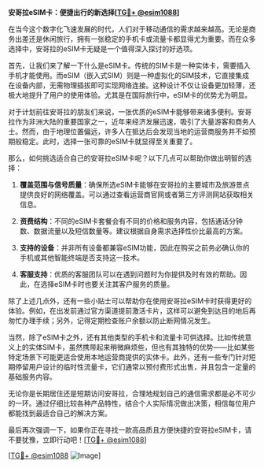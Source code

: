 **安哥拉eSIM卡：便捷出行的新选择[[TG💪+ @esim1088](https://t.me/s/esim1088)]**

在当今这个数字化飞速发展的时代，人们对于移动通信的需求越来越高。无论是商务出差还是休闲旅行，拥有一张稳定的手机卡或流量卡都显得尤为重要。而在众多选择中，安哥拉的eSIM卡无疑是一个值得深入探讨的好选项。

首先，让我们来了解一下什么是eSIM卡。传统的SIM卡是一种实体卡，需要插入手机才能使用。而eSIM（嵌入式SIM）则是一种虚拟化的SIM技术，它直接集成在设备内部，无需物理插拔即可实现网络连接。这种设计不仅让设备更加轻薄，还极大地提升了用户的使用体验。尤其是在国际旅行中，eSIM卡的优势尤为明显。

对于计划前往安哥拉的朋友们来说，一张优质的eSIM卡能够带来诸多便利。安哥拉作为非洲大陆的重要国家之一，近年来经济发展迅速，吸引了大量游客和商务人士。然而，由于地理位置偏远，许多人在抵达后会发现当地的运营商服务并不如预期般稳定。此时，选择一张可靠的eSIM卡就显得至关重要了。

那么，如何挑选适合自己的安哥拉eSIM卡呢？以下几点可以帮助你做出明智的选择：

1. **覆盖范围与信号质量**：确保所选eSIM卡能够在安哥拉的主要城市及旅游景点提供良好的网络覆盖。可以通过查看运营商官网或者第三方评测网站获取相关信息。

2. **资费结构**：不同的eSIM卡套餐会有不同的价格和服务内容，包括通话分钟数、数据流量以及短信数量等。建议根据自身需求选择性价比最高的方案。

3. **支持的设备**：并非所有设备都兼容eSIM功能，因此在购买之前务必确认你的手机或其他智能终端是否支持这一技术。

4. **客服支持**：优质的客服团队可以在遇到问题时为你提供及时有效的帮助。因此，在选择eSIM卡时也要关注其客户服务的质量。

除了上述几点外，还有一些小贴士可以帮助你在使用安哥拉eSIM卡时获得更好的体验。例如，在出发前通过官方渠道提前激活卡片，这样可以避免到达目的地后再匆忙办理手续；另外，记得定期检查账户余额以防止断网情况发生。

当然，除了eSIM卡之外，还有其他类型的手机卡和流量卡可供选择。比如传统意义上的实体SIM卡，虽然携带起来稍微麻烦些，但也有其独特的优势——比如某些特定场景下可能更适合使用本地运营商提供的实体卡。此外，还有一些专门针对短期停留用户设计的临时性流量卡，它们通常以预付费形式出售，并且包含一定量的基础服务内容。

无论你是长期居住还是短期访问安哥拉，合理地规划自己的通信需求都是必不可少的一环。通过仔细比较各种产品特性，结合个人实际情况做出决策，相信每位用户都能找到最适合自己的解决方案。

最后再次强调一下，如果你正在寻找一款高品质且方便快捷的安哥拉eSIM卡，请不要犹豫，立即行动吧！[[TG💪+ @esim1088](https://t.me/s/esim1088)]

[[TG💪+ @esim1088](https://t.me/s/esim1088) ![Image](https://i.postimg.cc/4NQfJmqS/Snipaste-2025-05-13-00-14-12.png)]